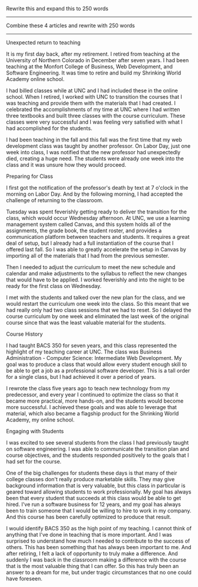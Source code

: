 Rewrite this and expand this to 250 words

---

Combine these 4 articles and rewrite with 250 words

---

Unexpected return to teaching


It is my first day back, after my retirement. I retired from teaching at the University of Northern Colorado in December after seven years. I had been teaching at the Monfort College of Business, Web Development, and Software Engineering. It was time to retire and build my Shrinking World Academy online school.

I had billed classes while at UNC and I had included these in the online school. When I retired, I worked with UNC to transition the courses that I was teaching and provide them with the materials that I had created. I celebrated the accomplishments of my time at UNC where I had written three textbooks and built three classes with the course curriculum. These classes were very successful and I was feeling very satisfied with what I had accomplished for the students.

I had been teaching in the fall and this fall was the first time that my web development class was taught by another professor. On Labor Day, just one week into class, I was notified that the new professor had unexpectedly died, creating a huge need. The students were already one week into the class and it was unsure how they would proceed.


Preparing for Class


I first got the notification of the professor's death by text at 7 o'clock in the morning on Labor Day. And by the following morning, I had accepted the challenge of returning to the classroom.

Tuesday was spent feverishly getting ready to deliver the transition for the class, which would occur Wednesday afternoon. At UNC, we use a learning management system called Canvas, and this system holds all of the assignments, the grade book, the student roster, and provides a communication platform between teachers and students. It requires a great deal of setup, but I already had a full instantiation of the course that I offered last fall. So I was able to greatly accelerate the setup in Canvas by importing all of the materials that I had from the previous semester.

Then I needed to adjust the curriculum to meet the new schedule and calendar and make adjustments to the syllabus to reflect the new changes that would have to be applied. I worked feverishly and into the night to be ready for the first class on Wednesday.

I met with the students and talked over the new plan for the class, and we would restart the curriculum one week into the class. So this meant that we had really only had two class sessions that we had to reset. So I delayed the course curriculum by one week and eliminated the last week of the original course since that was the least valuable material for the students.


Course History


I had taught BACS 350 for seven years, and this class represented the highlight of my teaching career at UNC. The class was Business Administration - Computer Science: Intermediate Web Development. My goal was to produce a class that would allow every student enough skill to be able to get a job as a professional software developer. This is a tall order for a single class, but I had achieved it over a period of years.

I rewrote the class five years ago to teach new technology from my predecessor, and every year I continued to optimize the class so that it became more practical, more hands-on, and the students would become more successful. I achieved these goals and was able to leverage that material, which also became a flagship product for the Shrinking World Academy, my online school.


Engaging with Students


I was excited to see several students from the class I had previously taught on software engineering. I was able to communicate the transition plan and course objectives, and the students responded positively to the goals that I had set for the course.

One of the big challenges for students these days is that many of their college classes don't really produce marketable skills. They may give background information that is very valuable, but this class in particular is geared toward allowing students to work professionally. My goal has always been that every student that succeeds at this class would be able to get hired. I've run a software business for 12 years, and my goal has always been to train someone that I would be willing to hire to work in my company. And this course has been carefully optimized to produce that result.

I would identify BACS 350 as the high point of my teaching. I cannot think of anything that I've done in teaching that is more important. And I was surprised to understand how much I needed to contribute to the success of others. This has been something that has always been important to me. And after retiring, I felt a lack of opportunity to truly make a difference. And suddenly I was back in the classroom making a difference with the course that is the most valuable thing that I can offer. So this has truly been an answer to a dream for me, but under tragic circumstances that no one could have foreseen.

